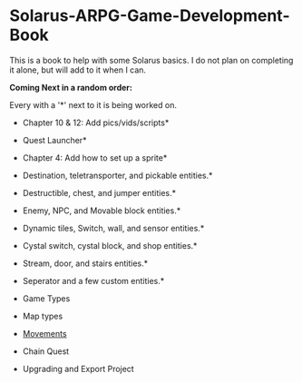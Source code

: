 # Solarus-ARPG-Game-Development-Book
This is a book to help with some Solarus basics. I do not plan on completing it alone, but will add to it when I can.

**Coming Next in a random order:**

Every with a '*' next to it is being worked on.

- Chapter 10 & 12: Add pics/vids/scripts*

- Quest Launcher*

- Chapter 4: Add how to set up a sprite*

- Destination, teletransporter, and pickable entities.*

- Destructible, chest, and jumper entities.*

- Enemy, NPC, and Movable block entities.*

- Dynamic tiles, Switch, wall, and sensor entities.*

- Cystal switch, cystal block, and shop entities.*

- Stream, door, and stairs entities.*

- Seperator and a few custom entities.*

- Game Types

- Map types

- [Movements](https://github.com/Zefk/Solarus-ARPG-Game-Development-Book_2/issues/6)

- Chain Quest

- Upgrading and Export Project
